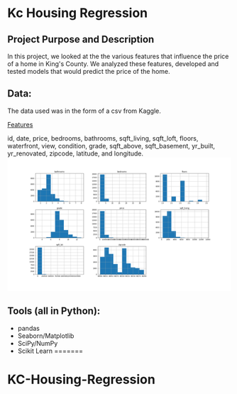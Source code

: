 # Kc Housing Regression

## Project Purpose and Description

In this project, we looked at the the various features that influence the price of a home in King's County.  We analyzed  these features, developed and tested models that would predict the price of the home.

## Data:
The data used was in the form of a csv from Kaggle.

<ins> Features </ins>

id, date, price, bedrooms, bathrooms, sqft_living, sqft_loft, floors, waterfront, view, condition, grade, sqft_above, sqft_basement, yr_built, yr_renovated, zipcode, latitude, and longitude. 
![](images/hist.png)

	
## Tools (all in Python):
   - pandas
   - Seaborn/Matplotlib
   - SciPy/NumPy
   - Scikit Learn
=======
# KC-Housing-Regression

